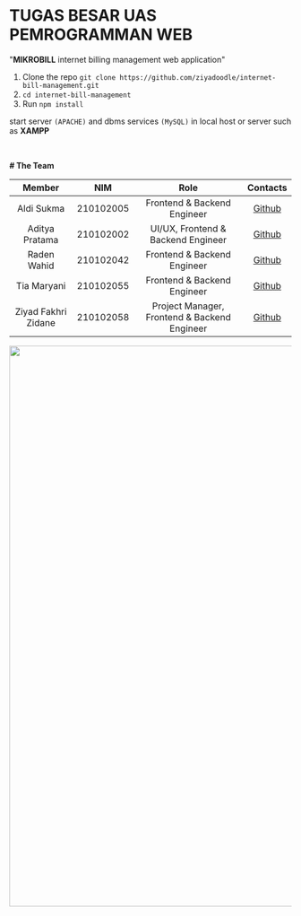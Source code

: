 # TUGAS BESAR UAS PEMROGRAMMAN WEB

"**MIKROBILL** internet billing management web application" 

1. Clone the repo `git clone https://github.com/ziyadoodle/internet-bill-management.git`
2. `cd internet-bill-management`
3. Run ```npm install```

start server `(APACHE)` and dbms services `(MySQL)` in local host or server such as **XAMPP**

<br>

**# The Team**

|            Member           |    NIM     |                    Role                      |                                                       Contacts                                                      |
| :-------------------------: | :-------:  | :----------------------------------------:   | :-----------------------------------------------------------------------------------------------------------------: |
|          Aldi Sukma         | 210102005  |          Frontend & Backend Engineer         |                                        [Github](https://github.com/villain10)                                       |
|        Aditya Pratama       | 210102002  |       UI/UX, Frontend & Backend Engineer     |                                        [Github](https://github.com/Adittyapn)                                       |
|         Raden Wahid         | 210102042  |          Frontend & Backend Engineer         |                                        [Github](https://github.com/radenwahid)                                      |
|         Tia Maryani         | 210102055  |          Frontend & Backend Engineer         |                                         [Github](https://github.com/tyayaaa)                                        |
|      Ziyad Fakhri Zidane    | 210102058  | Project Manager, Frontend & Backend Engineer |                                        [Github](https://github.com/ziyadoodle)                                      |

<img src="https://media.discordapp.net/attachments/1069224418938728488/1134122481930748025/preview.png" width="1000" />
